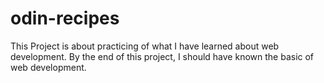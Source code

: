 # odin-recipes
This Project is about practicing of what I have learned about web development.
By the end of this project, I should have known the basic of web development.
